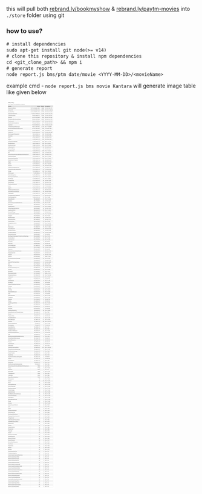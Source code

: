 this will pull both [rebrand.ly/bookmyshow](http://rebrand.ly/bookmyshow) & [rebrand.ly/paytm-movies](http://rebrand.ly/paytm-movies) into `./store` folder using git

### how to use?

```
# install dependencies
sudo apt-get install git node(>= v14)
# clone this repository & install npm dependencies
cd <git_clone_path> && npm i
# generate report
node report.js bms/ptm date/movie <YYYY-MM-DD>/<movieName>
```

example cmd - `node report.js bms movie Kantara` will generate image table like given below

<img src="./store/report.png" />
